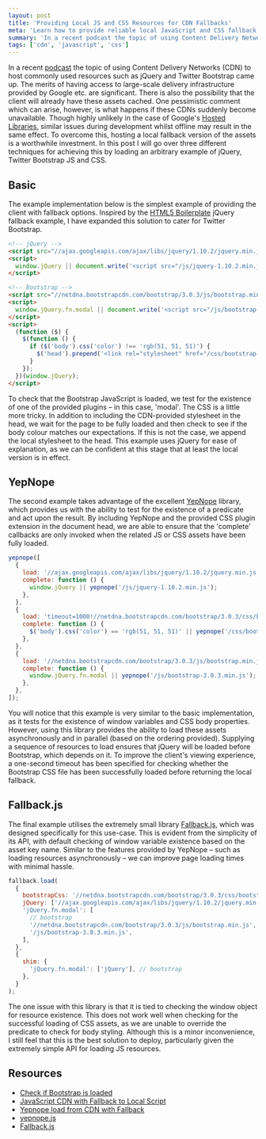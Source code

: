 ```yaml
---
layout: post
title: 'Providing Local JS and CSS Resources for CDN Fallbacks'
meta: 'Learn how to provide reliable local JavaScript and CSS fallback options for CDN-hosted assets such as jQuery and Twitter Bootstrap.'
summary: 'In a recent podcast the topic of using Content Delivery Networks (CDN) to host commonly used resources such as jQuery and Twitter Bootstrap came up. The merits of having access to large-scale delivery infrastructure provided by Google etc. are significant.'
tags: ['cdn', 'javascript', 'css']
---
```


In a recent [podcast](https://threedevsandamaybe.com/html-experiences-part-1/) the topic of using Content Delivery Networks (CDN) to host commonly used resources such as jQuery and Twitter Bootstrap came up.
The merits of having access to large-scale delivery infrastructure provided by Google etc. are significant.
There is also the possibility that the client will already have these assets cached.
One pessimistic comment which can arise, however, is what happens if these CDNs suddenly become unavailable.
Though highly unlikely in the case of Google's [Hosted Libraries](https://developers.google.com/speed/libraries/devguide), similar issues during development whilst offline may result in the same effect.
To overcome this, hosting a local fallback version of the assets is a worthwhile investment.
In this post I will go over three different techniques for achieving this by loading an arbitrary example of jQuery, Twitter Bootstrap JS and CSS.

## Basic

The example implementation below is the simplest example of providing the client with fallback options.
Inspired by the [HTML5 Boilerplate](http://html5boilerplate.com/) jQuery fallback example, I have expanded this solution to cater for Twitter Bootstrap.

```html
<!-- jQuery -->
<script src="//ajax.googleapis.com/ajax/libs/jquery/1.10.2/jquery.min.js"></script>
<script>
  window.jQuery || document.write('<script src="/js/jquery-1.10.2.min.js"><\/script>');
</script>

<!-- Bootstrap -->
<script src="//netdna.bootstrapcdn.com/bootstrap/3.0.3/js/bootstrap.min.js"></script>
<script>
  window.jQuery.fn.modal || document.write('<script src="/js/bootstrap-3.0.3.min.js"><\/script>');
</script>
<script>
  (function ($) {
    $(function () {
      if ($('body').css('color') !== 'rgb(51, 51, 51)') {
        $('head').prepend('<link rel="stylesheet" href="/css/bootstrap-3.0.3.min.css">');
      }
    });
  })(window.jQuery);
</script>
```

To check that the Bootstrap JavaScript is loaded, we test for the existence of one of the provided plugins – in this case, 'modal'.
The CSS is a little more tricky.
In addition to including the CDN-provided stylesheet in the head, we wait for the page to be fully loaded and then check to see if the body colour matches our expectations.
If this is not the case, we append the local stylesheet to the head.
This example uses jQuery for ease of explanation, as we can be confident at this stage that at least the local version is in effect.

## YepNope

The second example takes advantage of the excellent [YepNope](http://yepnopejs.com/) library, which provides us with the ability to test for the existence of a predicate and act upon the result.
By including YepNope and the provided CSS plugin extension in the document head, we are able to ensure that the 'complete' callbacks are only invoked when the related JS or CSS assets have been fully loaded.

```js
yepnope([
  {
    load: '//ajax.googleapis.com/ajax/libs/jquery/1.10.2/jquery.min.js',
    complete: function () {
      window.jQuery || yepnope('/js/jquery-1.10.2.min.js');
    },
  },
  {
    load: 'timeout=1000!//netdna.bootstrapcdn.com/bootstrap/3.0.3/css/bootstrap.min.css',
    complete: function () {
      $('body').css('color') == 'rgb(51, 51, 51)' || yepnope('/css/bootstrap-3.0.3.min.css');
    },
  },
  {
    load: '//netdna.bootstrapcdn.com/bootstrap/3.0.3/js/bootstrap.min.js',
    complete: function () {
      window.jQuery.fn.modal || yepnope('/js/bootstrap-3.0.3.min.js');
    },
  },
]);
```

You will notice that this example is very similar to the basic implementation, as it tests for the existence of window variables and CSS body properties.
However, using this library provides the ability to load these assets asynchronously and in parallel (based on the ordering provided).
Supplying a sequence of resources to load ensures that jQuery will be loaded before Bootstrap, which depends on it.
To improve the client's viewing experience, a one-second timeout has been specified for checking whether the Bootstrap CSS file has been successfully loaded before returning the local fallback.

## Fallback.js

The final example utilises the extremely small library [Fallback.js](http://fallback.io/), which was designed specifically for this use-case.
This is evident from the simplicity of its API, with default checking of window variable existence based on the asset key name.
Similar to the features provided by YepNope – such as loading resources asynchronously – we can improve page loading times with minimal hassle.

```js
fallback.load(
  {
    bootstrapCss: '//netdna.bootstrapcdn.com/bootstrap/3.0.3/css/bootstrap.min.css',
    jQuery: ['//ajax.googleapis.com/ajax/libs/jquery/1.10.2/jquery.min.js', '/js/jquery-1.10.2.min.js'],
    'jQuery.fn.modal': [
      // bootstrap
      '//netdna.bootstrapcdn.com/bootstrap/3.0.3/js/bootstrap.min.js',
      '/js/bootstrap-3.0.3.min.js',
    ],
  },
  {
    shim: {
      'jQuery.fn.modal': ['jQuery'], // bootstrap
    },
  }
);
```

The one issue with this library is that it is tied to checking the window object for resource existence.
This does not work well when checking for the successful loading of CSS assets, as we are unable to override the predicate to check for body styling.
Although this is a minor inconvenience, I still feel that this is the best solution to deploy, particularly given the extremely simple API for loading JS resources.

## Resources

- [Check if Bootstrap is loaded](https://github.com/MaxCDN/bootstrap-cdn/issues/111)
- [JavaScript CDN with Fallback to Local Script](http://www.websightdesigns.com/posts/view/javascript-cdn-with-fallback-to-local-script)
- [Yepnope load from CDN with Fallback](https://coderwall.com/p/pmx_4w)
- [yepnope.js](http://yepnopejs.com/)
- [Fallback.js](http://fallback.io/)
